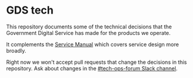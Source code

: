 # GDS tech

This repository documents some of the technical decisions that the
Government Digital Service has made for the products we operate.

It complements the [Service Manual](https://www.gov.uk/service-manual) which
covers service design more broadly.

Right now we won't accept pull requests that change the decisions in this
repository. Ask about changes in the
[#tech-ops-forum Slack channel](https://govuk.slack.com/messages/tech-ops-forum/).
